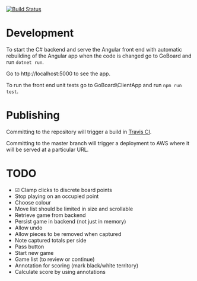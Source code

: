 [![Build Status](https://travis-ci.com/julianchurchill/goboard.svg?branch=master)](https://travis-ci.com/julianchurchill/goboard)

# Development

To start the C# backend and serve the Angular front end with automatic rebuilding of the Angular app when the code is changed go to GoBoard and run `dotnet run`.

Go to http://localhost:5000 to see the app.

To run the front end unit tests go to GoBoard\ClientApp and run `npm run test`.

# Publishing

Committing to the repository will trigger a build in [Travis CI](https://travis-ci.com/julianchurchill/goboard).

Committing to the master branch will trigger a deployment to AWS where it will be served at a particular URL.

# TODO

- &#x2611; Clamp clicks to discrete board points
- Stop playing on an occupied point
- Choose colour
- Move list should be limited in size and scrollable
- Retrieve game from backend
- Persist game in backend (not just in memory)
- Allow undo
- Allow pieces to be removed when captured
- Note captured totals per side
- Pass button
- Start new game
- Game list (to review or continue)
- Annotation for scoring (mark black/white territory)
- Calculate score by using annotations
